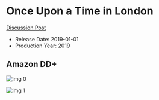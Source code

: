 # Once Upon a Time in London

[Discussion Post](https://www.avsforum.com/threads/bass-eq-for-filtered-movies.2995212/post-58686238)

* Release Date: 2019-01-01
* Production Year: 2019

## Amazon DD+

![img 0](https://i.imgur.com/BVV7gZ5.jpg)

![img 1](https://i.imgur.com/orir48p.png)

